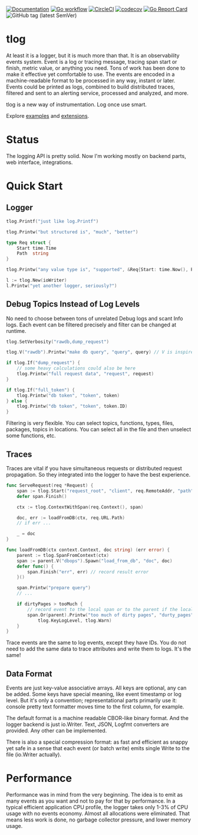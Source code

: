 [![Documentation](https://pkg.go.dev/badge/github.com/nikandfor/tlog)](https://pkg.go.dev/github.com/nikandfor/tlog?tab=doc)
[![Go workflow](https://github.com/nikandfor/tlog/actions/workflows/go.yml/badge.svg)](https://github.com/nikandfor/tlog/actions/workflows/go.yml)
[![CircleCI](https://circleci.com/gh/nikandfor/tlog.svg?style=svg)](https://circleci.com/gh/nikandfor/tlog)
[![codecov](https://codecov.io/gh/nikandfor/tlog/tags/latest/graph/badge.svg)](https://codecov.io/gh/nikandfor/tlog)
[![Go Report Card](https://goreportcard.com/badge/github.com/nikandfor/tlog)](https://goreportcard.com/report/github.com/nikandfor/tlog)
![GitHub tag (latest SemVer)](https://img.shields.io/github/v/tag/nikandfor/tlog?sort=semver)

# tlog

At least it is a logger, but it is much more than that.
It is an observability events system.
Event is a log or tracing message, tracing span start or finish, metric value, or anything you need.
Tons of work has been done to make it effective yet comfortable to use.
The events are encoded in a machine-readable format to be processed in any way, instant or later.
Events could be printed as logs, combined to build distributed traces, filtered and sent to an alerting service, processed and analyzed, and more.

tlog is a new way of instrumentation. Log once use smart.

Explore [examples](examples) and [extensions](ext).

# Status

The logging API is pretty solid. Now I'm working mostly on backend parts, web interface, integrations.

# Quick Start

## Logger

```go
tlog.Printf("just like log.Printf")

tlog.Printw("but structured is", "much", "better")

type Req struct {
	Start time.Time
	Path  string
}

tlog.Printw("any value type is", "supported", &Req{Start: time.Now(), Path: "/resource/path"})

l := tlog.New(ioWriter)
l.Printw("yet another logger, seriously?")
```

## Debug Topics Instead of Log Levels

No need to choose between tons of unrelated Debug logs and scant Info logs.
Each event can be filtered precisely and filter can be changed at runtime.

```go
tlog.SetVerbosity("rawdb,dump_request")

tlog.V("rawdb").Printw("make db query", "query", query) // V is inspired by glog.V

if tlog.If("dump_request") {
	// some heavy calculations could also be here
	tlog.Printw("full request data", "request", request)
}

if tlog.If("full_token") {
	tlog.Printw("db token", "token", token)
} else {
	tlog.Printw("db token", "token", token.ID)
}
```

Filtering is very flexible.
You can select topics, functions, types, files, packages, topics in locations.
You can select all in the file and then unselect some functions, etc.

## Traces

Traces are vital if you have simultaneous requests or distributed request propagation.
So they integrated into the logger to have the best experience.

```go
func ServeRequest(req *Request) {
	span := tlog.Start("request_root", "client", req.RemoteAddr, "path", req.URL.Path)
	defer span.Finish()

	ctx := tlog.ContextWithSpan(req.Context(), span)

	doc, err := loadFromDB(ctx, req.URL.Path)
	// if err ...

	_ = doc
}

func loadFromDB(ctx context.Context, doc string) (err error) {
	parent := tlog.SpanFromContext(ctx)
	span := parent.V("dbops").Spawn("load_from_db", "doc", doc)
	defer func() {
		span.Finish("err", err) // record result error
	}()

	span.Printw("prepare query")
	// ...

	if dirtyPages > tooMuch {
		// record event to the local span or to the parent if the local was not selected
		span.Or(parent).Printw("too much of dirty pages", "durty_pages", dirtyPages,
			tlog.KeyLogLevel, tlog.Warn)
	}
}
```

Trace events are the same to log events, except they have IDs.
You do not need to add the same data to trace attributes and write them to logs. It's the same!

## Data Format

Events are just key-value associative arrays. All keys are optional, any can be added.
Some keys have special meaning, like event timestamp or log level.
But it's only a convention; representational parts primarily use it: console pretty text formatter moves time to the first column, for example.

The default format is a machine readable CBOR-like binary format. And the logger backend is just io.Writer.
Text, JSON, Logfmt converters are provided. Any other can be implemented.

There is also a special compression format: as fast and efficient as snappy
yet safe in a sense that each event (or batch write) emits single Write to the file (io.Writer actually).

# Performance

Performance was in mind from the very beginning. The idea is to emit as many events as you want and not to pay for that by performance.
In a typical efficient application CPU profile, the logger takes only 1-3% of CPU usage with no events economy.
Almost all allocations were eliminated. That means less work is done, no garbage collector pressure, and lower memory usage.
